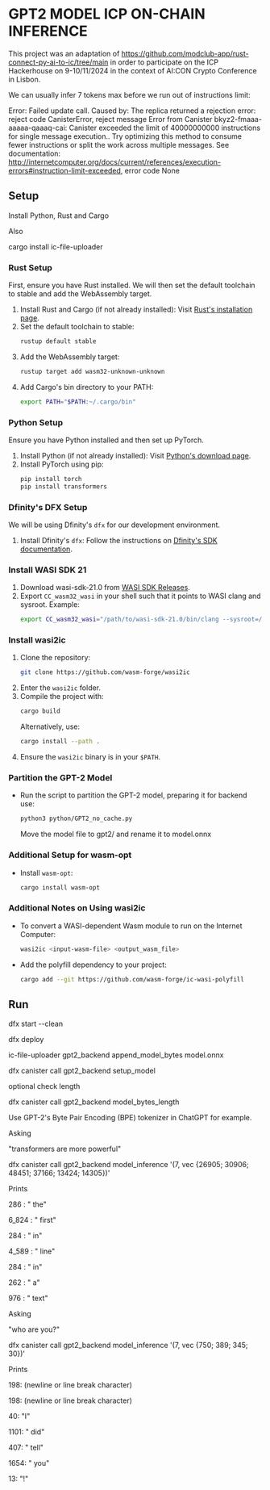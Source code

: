 # GPT2 MODEL ICP ON-CHAIN INFERENCE

This project was an adaptation of https://github.com/modclub-app/rust-connect-py-ai-to-ic/tree/main in order to participate on the ICP Hackerhouse on 9-10/11/2024 in the context of AI:CON Crypto Conference in Lisbon.

We can usually infer 7 tokens max before we run out of instructions limit:

Error: Failed update call.
Caused by: The replica returned a rejection error: reject code CanisterError, reject message Error from Canister bkyz2-fmaaa-aaaaa-qaaaq-cai: Canister exceeded the limit of 40000000000 instructions for single message execution..
Try optimizing this method to consume fewer instructions or split the work across multiple messages. See documentation: http://internetcomputer.org/docs/current/references/execution-errors#instruction-limit-exceeded, error code None
 

## Setup

Install Python, Rust and Cargo

Also

cargo install ic-file-uploader

### Rust Setup

First, ensure you have Rust installed. We will then set the default toolchain to stable and add the WebAssembly target.

1. Install Rust and Cargo (if not already installed): Visit [Rust's installation page](https://www.rust-lang.org/tools/install).
2. Set the default toolchain to stable:
   ```bash
   rustup default stable
   ```
3. Add the WebAssembly target:
   ```bash
   rustup target add wasm32-unknown-unknown
   ```
4. Add Cargo's bin directory to your PATH:
   ```bash
   export PATH="$PATH:~/.cargo/bin"
   ```

### Python Setup

Ensure you have Python installed and then set up PyTorch.

1. Install Python (if not already installed): Visit [Python's download page](https://www.python.org/downloads/).
2. Install PyTorch using pip:
   ```bash
   pip install torch
   pip install transformers
   ```

### Dfinity's DFX Setup

We will be using Dfinity's `dfx` for our development environment.

1. Install Dfinity's `dfx`: Follow the instructions on [Dfinity's SDK documentation](https://sdk.dfinity.org/docs/quickstart/quickstart.html).


### Install WASI SDK 21

1. Download wasi-sdk-21.0 from [WASI SDK Releases](https://github.com/WebAssembly/wasi-sdk/releases/tag/wasi-sdk-21).
2. Export `CC_wasm32_wasi` in your shell such that it points to WASI clang and sysroot. Example:
   ```bash
   export CC_wasm32_wasi="/path/to/wasi-sdk-21.0/bin/clang --sysroot=/path/to/wasi-sdk-21.0/share/wasi-sysroot"
   ```

### Install wasi2ic

1. Clone the repository:
   ```bash
   git clone https://github.com/wasm-forge/wasi2ic
   ```
2. Enter the `wasi2ic` folder.
3. Compile the project with:
   ```bash
   cargo build
   ```
   Alternatively, use:
   ```bash
   cargo install --path .
   ```
4. Ensure the `wasi2ic` binary is in your `$PATH`.

### Partition the GPT-2 Model

- Run the script to partition the GPT-2 model, preparing it for backend use:
  ```bash
  python3 python/GPT2_no_cache.py
  ```

  Move the model file to gpt2/ and rename it to model.onnx


### Additional Setup for wasm-opt

- Install `wasm-opt`:
  ```bash
  cargo install wasm-opt
  ```

### Additional Notes on Using wasi2ic

- To convert a WASI-dependent Wasm module to run on the Internet Computer:
  ```bash
  wasi2ic <input-wasm-file> <output_wasm_file>
  ```
- Add the polyfill dependency to your project:
  ```bash
  cargo add --git https://github.com/wasm-forge/ic-wasi-polyfill
  ```

## Run

dfx start --clean

dfx deploy

ic-file-uploader gpt2_backend append_model_bytes model.onnx

dfx canister call gpt2_backend setup_model


optional check length

dfx canister call gpt2_backend model_bytes_length

Use GPT-2's Byte Pair Encoding (BPE) tokenizer in ChatGPT for example.

Asking

"transformers are more powerful"

dfx canister call gpt2_backend model_inference '(7, vec {26905; 30906; 48451; 37166; 13424; 14305})'

Prints

286 : " the"

6_824 : " first"

284 : " in"

4_589 : " line"

284 : " in"

262 : " a"

976 : " text"

Asking

"who are you?"

dfx canister call gpt2_backend model_inference '(7, vec {750; 389; 345; 30})'

Prints

198: (newline or line break character)

198: (newline or line break character)

40: "I"

1101: " did"

407: " tell"

1654: " you"

13: "!"

